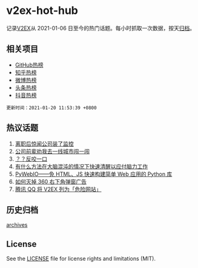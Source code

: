 # v2ex-hot-hub

 记录[V2EX](https://www.v2ex.com/)从 2021-01-06 日至今的热门话题。每小时抓取一次数据，按天[归档](archives)。
 
 ## 相关项目

- [GitHub热榜](https://github.com/lonnyzhang423/github-hot-hub)
- [知乎热榜](https://github.com/lonnyzhang423/zhihu-hot-hub)
- [微博热榜](https://github.com/lonnyzhang423/weibo-hot-hub)
- [头条热榜](https://github.com/lonnyzhang423/toutiao-hot-hub)
- [抖音热榜](https://github.com/lonnyzhang423/douyin-hot-hub)


 `更新时间：2021-01-20 11:53:39 +0800`

## 热议话题

1. [离职后惊闻公司装了监控](https://www.v2ex.com/t/746299)
1. [公司前辈劝我去一线城市闯一闯](https://www.v2ex.com/t/746509)
1. [？？反咬一口](https://www.v2ex.com/t/746267)
1. [有什么方法在大脑混沌的情况下快速清醒以应付脑力工作](https://www.v2ex.com/t/746447)
1. [PyWebIO——免 HTML、JS 快速构建简单 Web 应用的 Python 库](https://www.v2ex.com/t/746349)
1. [如何灭掉 360 右下角弹窗广告](https://www.v2ex.com/t/746538)
1. [腾讯 QQ 将 V2EX 列为「危险网站」](https://www.v2ex.com/t/746297)

## 历史归档

[archives](archives)

## License

See the [LICENSE](LICENSE) file for license rights and limitations (MIT).
